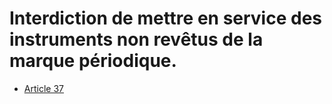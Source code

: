 # Interdiction de mettre en service des instruments non revêtus de la marque périodique.

- [Article 37](article-37.md)
